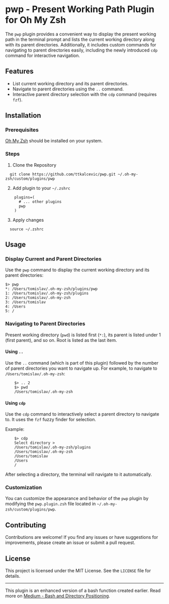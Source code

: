 # pwp - Present Working Path Plugin for Oh My Zsh

The `pwp` plugin provides a convenient way to display the present working path in the terminal prompt and 
lists the current working directory along with its parent directories. Additionally, it includes custom commands 
for navigating to parent directories easily, including the newly introduced `cdp` command for interactive navigation.

## Features

* List current working directory and its parent directories.
* Navigate to parent directories using the `..` command.
* Interactive parent directory selection with the `cdp` command (requires `fzf`).

## Installation

### Prerequisites

[Oh My Zsh](https://github.com/ohmyzsh/ohmyzsh) should be installed on your system.

### Steps

1) Clone the Repository
```shell
  git clone https://github.com/ttkalcevic/pwp.git ~/.oh-my-zsh/custom/plugins/pwp
```

2) Add plugin to your `~/.zshrc`
```shell
    plugins=(
      # ... other plugins
      pwp
    )
```

3) Apply changes
```shell
  source ~/.zshrc
```

## Usage

### Display Current and Parent Directories

Use the `pwp` command to display the current working directory and its parent directories:
```
$> pwp
*: /Users/tomislav/.oh-my-zsh/plugins/pwp
1: /Users/tomislav/.oh-my-zsh/plugins
2: /Users/tomislav/.oh-my-zsh
3: /Users/tomislav
4: /Users
5: /
```

### Navigating to Parent Directories

Present working directory (`pwd`) is listed first (`*:`), its parent is listed under 1 (first parent), 
and so on. Root is listed as the last item.

#### Using `..`
Use the `..` command (which is part of this plugin) followed by the number of parent directories you want to 
navigate up. For example, to navigate to `/Users/tomislav/.oh-my-zsh`:
```shell
    $> .. 2
    $> pwd
    /Users/tomislav/.oh-my-zsh
```

#### Using `cdp`
Use the `cdp` command to interactively select a parent directory to navigate to. It uses the `fzf` fuzzy 
finder for selection.

Example:
```shell
    $> cdp
    Select directory >
    /Users/tomislav/.oh-my-zsh/plugins
    /Users/tomislav/.oh-my-zsh
    /Users/tomislav
    /Users
    /
```
After selecting a directory, the terminal will navigate to it automatically.

### Customization

You can customize the appearance and behavior of the `pwp` plugin by modifying the `pwp.plugin.zsh` file 
located in `~/.oh-my-zsh/custom/plugins/pwp`.

## Contributing

Contributions are welcome! If you find any issues or have suggestions for improvements, please create an 
issue or submit a pull request.

## License

This project is licensed under the MIT License. See the `LICENSE` file for details.

---
This plugin is an enhanced version of a bash function created earlier. 
Read more on [Medium - Bash and Directory Positioning](https://medium.com/@ttkalcevic/bash-and-directory-positioning-34ab8a8b1c0d).
